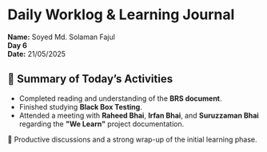 # Daily Worklog & Learning Journal  
**Name:** Soyed Md. Solaman Fajul  
**Day 6**  
**Date:** 21/05/2025  

## 📝 Summary of Today’s Activities

- Completed reading and understanding of the **BRS document**.
- Finished studying **Black Box Testing**.
- Attended a meeting with **Raheed Bhai**, **Irfan Bhai**, and **Suruzzaman Bhai** regarding the **"We Learn"** project documentation.

🤝 Productive discussions and a strong wrap-up of the initial learning phase.
